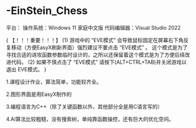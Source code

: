 # -EinStein_Chess
平台：
操作系统：Windows 11 家庭中文版
代码编辑器：Visual Studio 2022

{
【！！！重要！！！】
(1)
游戏中的 “EVE模式” 会导致鼠标固定在屏幕右下角反复移动（方便EasyX刷新界面）强烈建议不要点击 “EVE模式” 。
这个模式是为了寻找合适的进攻函数参数临时设计的，之所以还保留着这个模式是为了方便后续改进代码。
(2)
如果不慎点击了 “EVE模式” 请按下(ALT+CTRL+TAB)并关闭游戏以退出 EVE模式。 
}

1.课程设计作业，算法简单，功能较齐全。

2.图形界面是用EasyX制作的

3.编程语言为C++（除了关键函数以外，其他部分全是用C语言写的）

4.AI算法比较粗糙，没有搜索树，单纯靠函数操控，还有巨大的优化空间。
